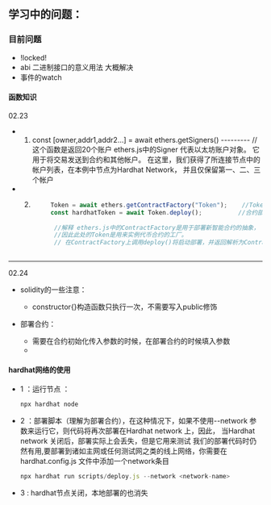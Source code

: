 ## 学习中的问题：

###  目前问题
* !locked!
*  abi 二进制接口的意义用法   大概解决
*  事件的watch



####  函数知识
02.23
-  1.  const [owner,addr1,addr2...] = await ethers.getSigners()   ---------  //这个函数是返回20个账户
    ethers.js中的Signer 代表以太坊账户对象。 它用于将交易发送到合约和其他帐户。 
     在这里，我们获得了所连接节点中的帐户列表，在本例中节点为Hardhat Network，
     并且仅保留第一、二、三个帐户
- 2. 
      ```js 
           Token = await ethers.getContractFactory("Token");    //Token相当于合约本体
           const hardhatToken = await Token.deploy();          //合约部署完，harddatToken就是合约的方法集合体
        
            //解释 ethers.js中的ContractFactory是用于部署新智能合约的抽象，
            //因此此处的Token是用来实例代币合约的工厂。
            // 在ContractFactory上调用deploy()将启动部署，并返回解析为Contract的Promise。 
       
      ```
---
02.24
- solidity的一些注意：
  - constructor{}构造函数只执行一次，不需要写入public修饰


- 部署合约：
  - 需要在合约初始化传入参数的时候，在部署合约的时候填入参数
  - 








####  hardhat网络的使用
- 1 ：运行节点 ：
    ```js
    npx hardhat node
    ```
- 2 ：部署脚本（理解为部署合约），在这种情况下，如果不使用--network 
  参数来运行它，则代码将再次部署在Hardhat network 上，因此，
  当Hardhat network 关闭后，部署实际上会丢失，但是它用来测试
  我们的部署代码时仍然有用,要部署到诸如主网或任何测试网之类的线上网络，你需要在hardhat.config.js 文件中添加一个network条目
    ```js
    npx hardhat run scripts/deploy.js --network <network-name>
    ```
- 3 : hardhat节点关闭，本地部署的也消失
